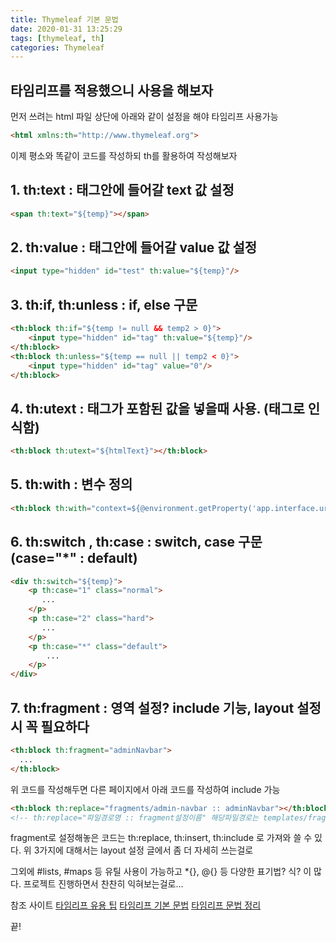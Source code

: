 ```yaml
---
title: Thymeleaf 기본 문법
date: 2020-01-31 13:25:29
tags: [thymeleaf, th]
categories: Thymeleaf
---
```



## 타임리프를 적용했으니 사용을 해보자

먼저 쓰려는 html 파일 상단에 아래와 같이 설정을 해야 타임리프 사용가능

```html
<html xmlns:th="http://www.thymeleaf.org">
```

이제 평소와 똑같이 코드를 작성하되 th를 활용하여 작성해보자

## 1. th:text : 태그안에 들어갈 text 값 설정

```html	
<span th:text="${temp}"></span>
```

## 2. th:value : 태그안에 들어갈 value 값 설정

```html	
<input type="hidden" id="test" th:value="${temp}"/>
```

## 3. th:if, th:unless : if, else 구문

```html
<th:block th:if="${temp != null && temp2 > 0}">
    <input type="hidden" id="tag" th:value="${temp}"/>
</th:block>
<th:block th:unless="${temp == null || temp2 < 0}">
    <input type="hidden" id="tag" value="0"/>
</th:block>  
```

## 4. th:utext : 태그가 포함된 값을 넣을때 사용. (태그로 인식함)
```html
<th:block th:utext="${htmlText}"></th:block>
```

## 5. th:with : 변수 정의
```html
<th:block th:with="context=${@environment.getProperty('app.interface.url')}"></th:block>
```

## 6. th:switch , th:case : switch, case 구문 (case="*" : default)
```html
<div th:switch="${temp}">
    <p th:case="1" class="normal">
       ...
    </p>
    <p th:case="2" class="hard">
       ...
    </p>
    <p th:case="*" class="default">
        ...
    </p>
</div>
```

## 7. th:fragment : 영역 설정? include 기능, layout 설정시 꼭 필요하다
```html
<th:block th:fragment="adminNavbar">
  ...
</th:block>
```
위 코드를 작성해두면 다른 페이지에서 아래 코드를 작성하여 include 가능
```html
<th:block th:replace="fragments/admin-navbar :: adminNavbar"></th:block>
<!-- th:replace="파일경로명 :: fragment설정이름" 해당파일경로는 templates/fragments/admin-navbar.html 이다.-->
```
fragment로 설정해놓은 코드는 th:replace, th:insert, th:include 로 가져와 쓸 수 있다.
위 3가지에 대해서는 layout 설정 글에서 좀 더 자세히 쓰는걸로

그외에 #lists, #maps 등 유틸 사용이 가능하고 *{}, @{} 등 다양한 표기법? 식? 이 많다.
프로젝트 진행하면서 찬찬히 익혀보는걸로...

참조 사이트
[타임리프 유용 팁](https://eblo.tistory.com/56?category=737346)
[타임리프 기본 문법](https://eblo.tistory.com/55?category=737346)
[타임리프 문법 정리](https://shlee0882.tistory.com/134)

끝!
